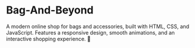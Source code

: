 # Bag-And-Beyond
A modern online shop for bags and accessories, built with HTML, CSS, and JavaScript. Features a responsive design, smooth animations, and an interactive shopping experience. 🚀
